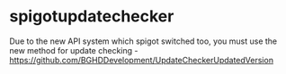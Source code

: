# spigotupdatechecker
Due to the new API system which spigot switched too, you must use the new method for update checking - https://github.com/BGHDDevelopment/UpdateCheckerUpdatedVersion
